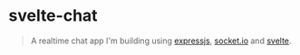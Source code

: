 # svelte-chat

> A realtime chat app I'm building using [expressjs](https://expressjs.com/), [socket.io](https://socket.io/) and [svelte](https://svelte.dev/).